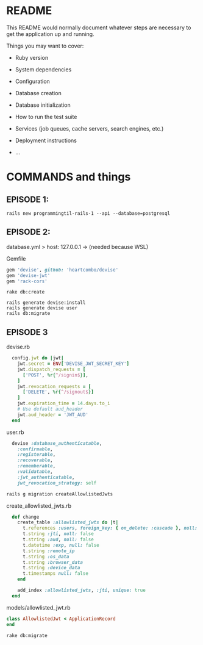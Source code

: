 # README

This README would normally document whatever steps are necessary to get the
application up and running.

Things you may want to cover:

* Ruby version

* System dependencies

* Configuration

* Database creation

* Database initialization

* How to run the test suite

* Services (job queues, cache servers, search engines, etc.)

* Deployment instructions

* ...

# COMMANDS and things

## EPISODE 1:
```
rails new programmingtil-rails-1 --api --database=postgresql
```

## EPISODE 2:

  database.yml > host: 127.0.0.1 -> (needed because WSL)

Gemfile
```ruby
gem 'devise', github: 'heartcombo/devise'
gem 'devise-jwt'
gem 'rack-cors'
```

```
rake db:create
```

```
rails generate devise:install
rails generate devise user
rails db:migrate
```

## EPISODE 3

devise.rb
```ruby
  config.jwt do |jwt|
    jwt.secret = ENV['DEVISE_JWT_SECRET_KEY']
    jwt.dispatch_requests = [
      ['POST', %r{^/signin$}],
    ]
    jwt.revocation_requests = [
      ['DELETE', %r{^/signout$}]
    ]
    jwt.expiration_time = 14.days.to_i
    # Use default aud_header
    jwt.aud_header = 'JWT_AUD'
  end
```

user.rb
```ruby
  devise :database_authenticatable,
    :confirmable,
    :registerable,
    :recoverable,
    :rememberable,
    :validatable,
    :jwt_authenticatable,
    jwt_revocation_strategy: self
```

```bash
rails g migration createAllowlistedJwts
```

create_allowlisted_jwts.rb
```ruby
  def change
    create_table :allowlisted_jwts do |t|
      t.references :users, foreign_key: { on_delete: :cascade }, null: false
      t.string :jti, null: false
      t.string :aud, null: false
      t.datetime :exp, null: false
      t.string :remote_ip
      t.string :os_data
      t.string :browser_data
      t.string :device_data
      t.timestamps null: false
    end

    add_index :allowlisted_jwts, :jti, unique: true
  end
```

models/allowlisted_jwt.rb
```ruby
class AllowlistedJwt < ApplicationRecord
end
```

```
rake db:migrate
```
